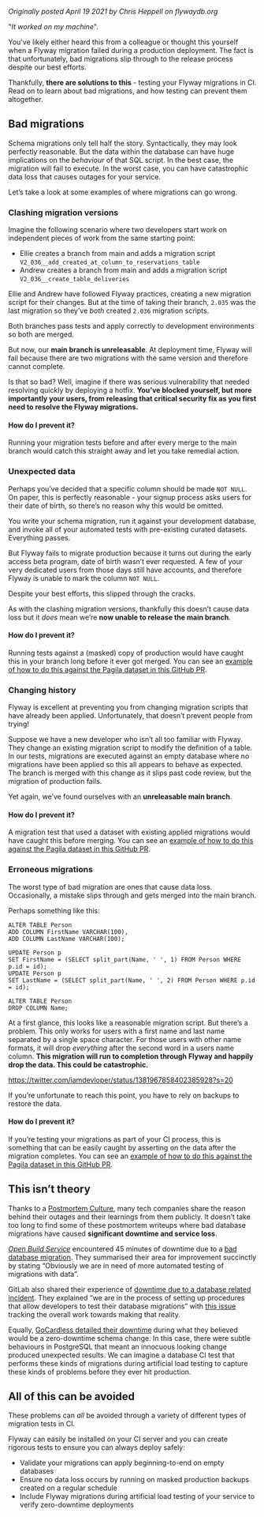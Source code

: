 _Originally posted April 19 2021 by Chris Heppell on flywaydb.org_

"_It worked on my machine_".

You've likely either heard this from a colleague or thought this yourself when a Flyway migration failed during a production deployment. The fact is that unfortunately, bad migrations slip through to the release process despite our best efforts.

Thankfully, **there are solutions to this** - testing your Flyway migrations in CI. Read on to learn about bad migrations, and how testing can prevent them altogether.

Bad migrations
--------------

Schema migrations only tell half the story. Syntactically, they may look perfectly reasonable. But the data within the database can have huge implications on the _behaviour_ of that SQL script. In the best case, the migration will fail to execute. In the worst case, you can have catastrophic data loss that causes outages for your service.

Let’s take a look at some examples of where migrations can go wrong.

### Clashing migration versions

Imagine the following scenario where two developers start work on independent pieces of work from the same starting point:

*   Ellie creates a branch from main and adds a migration script `V2_036__add_created_at_column_to_reservations_table`
*   Andrew creates a branch from main and adds a migration script `V2_036__create_table_deliveries`

Ellie and Andrew have followed Flyway practices, creating a new migration script for their changes. But at the time of taking their branch, `2.035` was the last migration so they’ve _both_ created `2.036` migration scripts.

Both branches pass tests and apply correctly to development environments so both are merged.

But now, our **main branch is unreleasable**. At deployment time, Flyway will fail because there are two migrations with the same version and therefore cannot complete. 

Is that so bad? Well, imagine if there was serious vulnerability that needed resolving quickly by deploying a hotfix. **You’ve blocked yourself, but more importantly your users, from releasing that critical security fix as you first need to resolve the Flyway migrations.**

#### How do I prevent it?

Running your migration tests before and after every merge to the main branch would catch this straight away and let you take remedial action.

### Unexpected data

Perhaps you’ve decided that a specific column should be made `NOT NULL`. On paper, this is perfectly reasonable - your signup process asks users for their date of birth, so there’s no reason why this would be omitted.

You write your schema migration, run it against your development database, and invoke all of your automated tests with pre-existing curated datasets. Everything passes.

But Flyway fails to migrate production because it turns out during the early access beta program, date of birth wasn’t ever requested. A few of your very dedicated users from those days still have accounts, and therefore Flyway is unable to mark the column `NOT NULL`.

Despite your best efforts, this slipped through the cracks.

As with the clashing migration versions, thankfully this doesn’t cause data loss but it _does_ mean we’re **now unable to release the main branch**.

#### How do I prevent it?

Running tests against a (masked) copy of production would have caught this in your branch long before it ever got merged. You can see an [example of how to do this against the Pagila dataset in this GitHub PR](https://github.com/red-gate/flyway-spawn-demo/pull/4).

### Changing history

Flyway is excellent at preventing you from changing migration scripts that have already been applied. Unfortunately, that doesn’t prevent people from trying!

Suppose we have a new developer who isn’t all too familiar with Flyway. They change an existing migration script to modify the definition of a table. In our tests, migrations are executed against an empty database where no migrations have been applied so this all appears to behave as expected. The branch is merged with this change as it slips past code review, but the migration of production fails.

Yet again, we’ve found ourselves with an **unreleasable main branch**.

#### How do I prevent it?

A migration test that used a dataset with existing applied migrations would have caught this before merging. You can see an [example of how to do this against the Pagila dataset in this GitHub PR](https://github.com/red-gate/flyway-spawn-demo/pull/5).

### Erroneous migrations

The worst type of bad migration are ones that cause data loss. Occasionally, a mistake slips through and gets merged into the main branch.

Perhaps something like this:

    ALTER TABLE Person
    ADD COLUMN FirstName VARCHAR(100),
    ADD COLUMN LastName VARCHAR(100);
    
    UPDATE Person p
    SET FirstName = (SELECT split_part(Name, ' ', 1) FROM Person WHERE p.id = id);
    UPDATE Person p
    SET LastName = (SELECT split_part(Name, ' ', 2) FROM Person WHERE p.id = id);
    
    ALTER TABLE Person
    DROP COLUMN Name;

At a first glance, this looks like a reasonable migration script. But there’s a problem. This only works for users with a first name and last name separated by a single space character. For those users with other name formats, it will drop _everything_ after the second word in a users name column. **This migration will run to completion through Flyway and happily drop the data. This could be catastrophic.**  

https://twitter.com/iamdevloper/status/1381967858402385928?s=20

If you’re unfortunate to reach this point, you have to rely on backups to restore the data.

#### How do I prevent it?

If you’re testing your migrations as part of your CI process, this is something that can be easily caught by asserting on the data after the migration completes. You can see an [example of how to do this against the Pagila dataset in this GitHub PR](https://github.com/red-gate/flyway-spawn-demo/pull/6).

This isn’t theory
-----------------

Thanks to a [Postmortem Culture](https://sre.google/sre-book/postmortem-culture/#:~:text=Postmortem%20Culture%3A%20Learning%20from%20Failure,-Written%20by%20John&text=Incidents%20and%20outages%20are%20inevitable,to%20their%20normal%20operating%20conditions.&text=The%20postmortem%20concept%20is%20well,the%20technology%20industry%20%5BAll12%5D.), many tech companies share the reason behind their outages and their learnings from them publicly. It doesn’t take too long to find some of these postmortem writeups where bad database migrations have caused **significant downtime and service loss**.

[_Open Build Service_](https://openbuildservice.org/) encountered 45 minutes of downtime due to a [bad database migration](https://openbuildservice.org/2017/07/04/post-mortem-1/). They summarised their area for improvement succinctly by stating “Obviously we are in need of more automated testing of migrations with data”. 

GitLab also shared their experience of [downtime due to a database related incident](https://about.gitlab.com/blog/2017/02/10/postmortem-of-database-outage-of-january-31/). They explained “we are in the process of setting up procedures that allow developers to test their database migrations” with [this issue](https://gitlab.com/gitlab-com/gl-infra/infrastructure/-/issues/811) tracking the overall work towards making that reality.

Equally, [GoCardless detailed their downtime](https://gocardless.com/blog/zero-downtime-postgres-migrations-the-hard-parts/) during what they believed would be a zero-downtime schema change. In this case, there were subtle behaviours in PostgreSQL that meant an innocuous looking change produced unexpected results. We can imagine a database CI test that performs these kinds of migrations during artificial load testing to capture these kinds of problems before they ever hit production.

All of this can be avoided
--------------------------

These problems can _all_ be avoided through a variety of different types of migration tests in CI.

Flyway can easily be installed on your CI server and you can create rigorous tests to ensure you can always deploy safely:

*   Validate your migrations can apply beginning-to-end on empty databases
*   Ensure no data loss occurs by running on masked production backups created on a regular schedule
*   Include Flyway migrations during artificial load testing of your service to verify zero-downtime deployments
